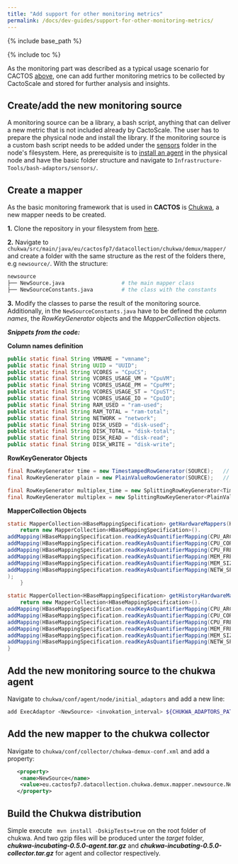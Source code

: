```yaml
---
title: "Add support for other monitoring metrics"
permalink: /docs/dev-guides/support-for-other-monitoring-metrics/
---
```


{% include base_path %}

{% include toc %}

As the monitoring part was described as a typical usage scenario for CACTOS [above](https://cactos.github.io/docs/scenarios/monitoring-only/), one can add further monitoring metrics to be collected by CactoScale and stored for further analysis and insights. 


## Create/add the new monitoring source
A monitoring source can be a library, a bash script, anything that can deliver a new metric that is not included already by CactoScale. The user has to prepare the physical node and install the library. If the monitoring source is a custom bash script needs to be added under the [sensors](https://github.com/cactos/Infrastructure-Tools/tree/master/bash-adaptors/sensors) folder in the node's filesystem. Here, as prerequisite is to [install an agent](https://cactos.github.io/docs/installation-guides/installation-of-cactoscale/) in the physical node and have the basic folder structure and navigate to `Infrastructure-Tools/bash-adaptors/sensors/`.

## Create a mapper
As the basic monitoring framework that is used in **CACTOS** is [Chukwa](https://github.com/cactos/chukwa/tree/chukwa4cactos), a new mapper needs to be created.

**1.** Clone the repository in your filesystem from [here](https://github.com/cactos/chukwa/tree/chukwa4cactos).

**2.** Navigate to `chukwa/src/main/java/eu/cactosfp7/datacollection/chukwa/demux/mapper/` and create a folder with the same structure as the rest of the folders there, e.g `newsource/`. With the structure:

```bash
newsource
├── NewSource.java                  # the main mapper class
├── NewSourceConstants.java         # the class with the constants
```


**3.** Modify the classes to parse the result of the monitoring source. Additionally, in the `NewSourceConstants.java` have to be defined the *column names*, the *RowKeyGenerator* objects and the *MapperCollection* objects. 

***Snippets from the code:***

**Column names definition**

```java
public static final String VMNAME = "vmname";
public static final String UUID = "UUID";
public static final String VCORES = "CpuCS";
public static final String VCORES_USAGE_VM = "CpuVM";
public static final String VCORES_USAGE_PM = "CpuPM";
public static final String VCORES_USAGE_ST = "CpuST";
public static final String VCORES_USAGE_IO = "CpuIO";
public static final String RAM_USED = "ram-used";
public static final String RAM_TOTAL = "ram-total";
public static final String NETWORK = "network";
public static final String DISK_USED = "disk-used";
public static final String DISK_TOTAL = "disk-total";
public static final String DISK_READ = "disk-read";
public static final String DISK_WRITE = "disk-write";
```

**RowKeyGenerator Objects**

```java
final RowKeyGenerator time = new TimestampedRowGenerator(SOURCE);   // The row will be <SOURCE>-<timestamp>
final RowKeyGenerator plain = new PlainValueRowGenerator(SOURCE);   // The row will be <SOURCE>
```
```java
final RowKeyGenerator multiplex_time = new SplittingRowKeyGenerator<TimestampedRowGenerator>(TimestampedRowGenerator.class, UUID);    // If a value from a column is used for the id of the row for the history table
final RowKeyGenerator multiplex = new SplittingRowKeyGenerator<PlainValueRowGenerator>(PlainValueRowGenerator.class, UUID); // If a value from a column is used for the id of the row for the snapshot table
```

**MapperCollection Objects**

```java
static MapperCollection<HBaseMappingSpecification> getHardwareMappers(HardwareMetricContext ctx) {
    return new MapperCollection<HBaseMappingSpecification>().
addMapping(HBaseMappingSpecification.readKeyAsQuantifierMapping(CPU_ARCH, CN_TABLE, "hardware", ctx.plain)).
addMapping(HBaseMappingSpecification.readKeyAsQuantifierMapping(CPU_CORES, CN_TABLE, "hardware", ctx.plain)).
addMapping(HBaseMappingSpecification.readKeyAsQuantifierMapping(CPU_FREQ, CN_TABLE, "hardware", ctx.plain)).
addMapping(HBaseMappingSpecification.readKeyAsQuantifierMapping(MEM_FREQ, CN_TABLE, "hardware", ctx.plain)).
addMapping(HBaseMappingSpecification.readKeyAsQuantifierMapping(MEM_SIZE, CN_TABLE, "hardware", ctx.plain)).
addMapping(HBaseMappingSpecification.readKeyAsQuantifierMapping(NETW_SPEED, CN_TABLE, "network", ctx.plain)
);
    }
```
```java
static MapperCollection<HBaseMappingSpecification> getHistoryHardwareMappers(HardwareMetricContext ctx) {
    return new MapperCollection<HBaseMappingSpecification>().
addMapping(HBaseMappingSpecification.readKeyAsQuantifierMapping(CPU_ARCH, CN_HISTORY_TABLE, "hardware", ctx.time)).
addMapping(HBaseMappingSpecification.readKeyAsQuantifierMapping(CPU_CORES, CN_HISTORY_TABLE, "hardware", ctx.time)).
addMapping(HBaseMappingSpecification.readKeyAsQuantifierMapping(CPU_FREQ, CN_HISTORY_TABLE, "hardware", ctx.time)).
addMapping(HBaseMappingSpecification.readKeyAsQuantifierMapping(MEM_FREQ, CN_HISTORY_TABLE, "hardware", ctx.time)).
addMapping(HBaseMappingSpecification.readKeyAsQuantifierMapping(MEM_SIZE, CN_HISTORY_TABLE, "hardware", ctx.time)).
addMapping(HBaseMappingSpecification.readKeyAsQuantifierMapping(NETW_SPEED, CN_HISTORY_TABLE, "network", ctx.time));
}
```


## Add the new monitoring source to the chukwa agent
Navigate to `chukwa/conf/agent/node/initial_adaptors` and add a new line:

```bash
add ExecAdaptor <NewSource> <invokation_interval> ${CHUKWA_ADAPTORS_PATH}/script.sh 0
```

## Add the new mapper to the chukwa collector
Navigate to `chukwa/conf/collector/chukwa-demux-conf.xml` and add a property:

```xml
   <property>
    <name>NewSource</name>
    <value>eu.cactosfp7.datacollection.chukwa.demux.mapper.newsource.NewSource</value>
   </property>
```

## Build the Chukwa distribution
Simple execute ` mvn install -DskipTests=true` on the root folder of chukwa. And two gzip files will be produced unter the *target* folder, ***chukwa-incubating-0.5.0-agent.tar.gz*** and ***chukwa-incubating-0.5.0-collector.tar.gz*** for agent and collector respectively.